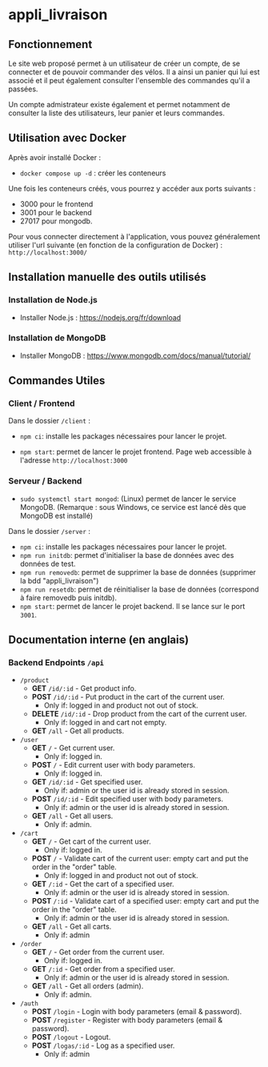 # appli_livraison

## Fonctionnement

Le site web proposé permet à un utilisateur de créer un compte, de se connecter et de pouvoir commander des vélos. Il a ainsi un panier qui lui est associé et il peut également consulter l'ensemble des commandes qu'il a passées.

Un compte admistrateur existe également et permet notamment de consulter la liste des utilisateurs, leur panier et leurs commandes.

## Utilisation avec Docker
Après avoir installé Docker :
- `docker compose up -d` : créer les conteneurs

Une fois les conteneurs créés, vous pourrez y accéder aux ports suivants :
- 3000 pour le frontend
- 3001 pour le backend
- 27017 pour mongodb.

Pour vous connecter directement à l'application, vous pouvez généralement utiliser l'url suivante (en fonction de la configuration de Docker) : `http://localhost:3000/`

## Installation manuelle des outils utilisés

### Installation de Node.js

-   Installer Node.js : https://nodejs.org/fr/download

### Installation de MongoDB

-   Installer MongoDB : https://www.mongodb.com/docs/manual/tutorial/

## Commandes Utiles

### Client / Frontend

Dans le dossier `/client` :

-   `npm ci`: installe les packages nécessaires pour lancer le projet.

-   `npm start`: permet de lancer le projet frontend. Page web accessible à l'adresse `http://localhost:3000`

### Serveur / Backend

-   `sudo systemctl start mongod`: (Linux) permet de lancer le service MongoDB. (Remarque : sous Windows, ce service est lancé dès que MongoDB est installé)

Dans le dossier `/server` :

-   `npm ci`: installe les packages nécessaires pour lancer le projet.
-   `npm run initdb`: permet d'initialiser la base de données avec des données de test.
-   `npm run removedb`: permet de supprimer la base de données (supprimer la bdd "appli_livraison")
-   `npm run resetdb`: permet de réinitialiser la base de données (correspond à faire removedb puis initdb).
-   `npm start`: permet de lancer le projet backend. Il se lance sur le port `3001`.

## Documentation interne (en anglais)

### Backend Endpoints `/api`

-   `/product`
    -   **GET** `/id/:id` - Get product info.
    -   **POST** `/id/:id` - Put product in the cart of the current user.
        -   Only if: logged in and product not out of stock.
    -   **DELETE** `/id/:id` - Drop product from the cart of the current user.
        -   Only if: logged in and cart not empty.
    -   **GET** `/all` - Get all products.
-   `/user`
    -   **GET** `/` - Get current user.
        -   Only if: logged in.
    -   **POST** `/` - Edit current user with body parameters.
        -   Only if: logged in.
    -   **GET** `/id/:id` - Get specified user.
        -   Only if: admin or the user id is already stored in session.
    -   **POST** `/id/:id` - Edit specified user with body parameters.
        -   Only if: admin or the user id is already stored in session.
    -   **GET** `/all` - Get all users.
        -   Only if: admin.
-   `/cart`
    -   **GET** `/` - Get cart of the current user.
        -   Only if: logged in.
    -   **POST** `/` - Validate cart of the current user: empty cart and put the order in the "order" table.
        -   Only if: logged in and product not out of stock.
    -   **GET** `/:id` - Get the cart of a specified user.
        -   Only if: admin or the user id is already stored in session.
    -   **POST** `/:id` - Validate cart of a specified user: empty cart and put the order in the "order" table.
        -   Only if: admin or the user id is already stored in session.
    -   **GET** `/all` - Get all carts.
        -   Only if: admin
-   `/order`
    -   **GET** `/` - Get order from the current user.
        -   Only if: logged in.
    -   **GET** `/:id` - Get order from a specified user.
        -   Only if: admin or the user id is already stored in session.
    -   **GET** `/all` - Get all orders (admin).
        -   Only if: admin.
-   `/auth`
    -   **POST** `/login` - Login with body parameters (email & password).
    -   **POST** `/register` - Register with body parameters (email & password).
    -   **POST** `/logout` - Logout.
    -   **POST** `/logas/:id` - Log as a specified user.
        -   Only if: admin
